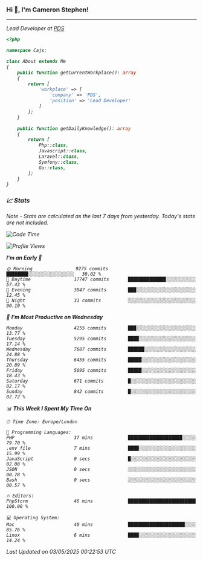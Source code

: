 ### Hi 👋, I'm Cameron Stephen!
<hr>
<p><em>Lead Developer at <a href="https://prindatasolutions.co.uk">PDS</a></p>


```php
<?php

namespace Cajs;

class About extends Me
{
    public function getCurrentWorkplace(): array
    {
        return [
            'workplace' => [
                'company' => 'PDS',
                'position' => 'Lead Developer'
            ]
        ];
    }

    public function getDailyKnowledge(): array
    {
        return [
            Php::class,
            Javascript::class,
            Laravel::class,
            Symfony::class,
            Go::class,
        ];
    }
}
```

### 📈 Stats
<p><em>Note - Stats are calculated as the last 7 days from yesterday. Today's stats are not included.</em></p>


<!--START_SECTION:waka-->
![Code Time](http://img.shields.io/badge/Code%20Time-4%2C474%20hrs%2051%20mins-blue)

![Profile Views](http://img.shields.io/badge/Profile%20Views-0-blue)

**I'm an Early 🐤** 

```text
🌞 Morning                9275 commits        ████████░░░░░░░░░░░░░░░░░   30.02 % 
🌆 Daytime                17747 commits       ██████████████░░░░░░░░░░░   57.43 % 
🌃 Evening                3847 commits        ███░░░░░░░░░░░░░░░░░░░░░░   12.45 % 
🌙 Night                  31 commits          ░░░░░░░░░░░░░░░░░░░░░░░░░   00.10 % 
```
📅 **I'm Most Productive on Wednesday** 

```text
Monday                   4255 commits        ███░░░░░░░░░░░░░░░░░░░░░░   13.77 % 
Tuesday                  5295 commits        ████░░░░░░░░░░░░░░░░░░░░░   17.14 % 
Wednesday                7687 commits        ██████░░░░░░░░░░░░░░░░░░░   24.88 % 
Thursday                 6455 commits        █████░░░░░░░░░░░░░░░░░░░░   20.89 % 
Friday                   5695 commits        █████░░░░░░░░░░░░░░░░░░░░   18.43 % 
Saturday                 671 commits         █░░░░░░░░░░░░░░░░░░░░░░░░   02.17 % 
Sunday                   842 commits         █░░░░░░░░░░░░░░░░░░░░░░░░   02.72 % 
```


📊 **This Week I Spent My Time On** 

```text
🕑︎ Time Zone: Europe/London

💬 Programming Languages: 
PHP                      37 mins             ████████████████████░░░░░   79.70 % 
.env file                7 mins              ████░░░░░░░░░░░░░░░░░░░░░   15.99 % 
JavaScript               0 secs              █░░░░░░░░░░░░░░░░░░░░░░░░   02.08 % 
JSON                     0 secs              ░░░░░░░░░░░░░░░░░░░░░░░░░   00.78 % 
Bash                     0 secs              ░░░░░░░░░░░░░░░░░░░░░░░░░   00.57 % 

🔥 Editors: 
PhpStorm                 46 mins             █████████████████████████   100.00 % 

💻 Operating System: 
Mac                      40 mins             █████████████████████░░░░   85.76 % 
Linux                    6 mins              ████░░░░░░░░░░░░░░░░░░░░░   14.24 % 
```


 Last Updated on 03/05/2025 00:22:53 UTC
<!--END_SECTION:waka-->
